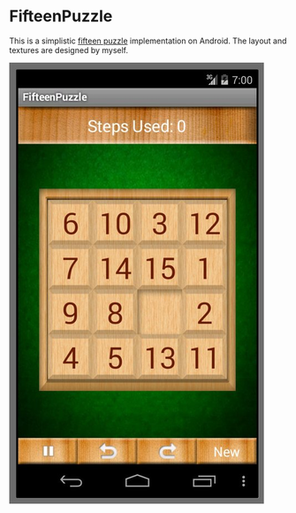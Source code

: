 # FifteenPuzzle

This is a simplistic [fifteen puzzle](https://en.wikipedia.org/wiki/Fifteen_puzzle) implementation on Android. The layout and textures are designed by myself.

![](screenshot.jpg)
